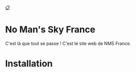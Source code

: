[:clipboard:](https://github.com/NMSFrance/ourdoc)
# No Man's Sky France
C'est là que tout se passe ! C'est le site web de NMS France.

# Installation

